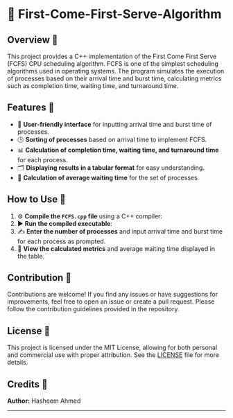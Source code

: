 # 🥇 First-Come-First-Serve-Algorithm

## Overview 📜

This project provides a C++ implementation of the First Come First Serve (FCFS) CPU scheduling algorithm. FCFS is one of the simplest scheduling algorithms used in operating systems. The program simulates the execution of processes based on their arrival time and burst time, calculating metrics such as completion time, waiting time, and turnaround time.

## Features 🌟

- 👥 **User-friendly interface** for inputting arrival time and burst time of processes.
- 🕒 **Sorting of processes** based on arrival time to implement FCFS.
- 📊 **Calculation of completion time, waiting time, and turnaround time** for each process.
- 🗂️ **Displaying results in a tabular format** for easy understanding.
- 🧮 **Calculation of average waiting time** for the set of processes.

## How to Use 🚀

1. ⚙️ **Compile the `FCFS.cpp` file** using a C++ compiler:
2. ▶️ **Run the compiled executable**:
3. ✍️ **Enter the number of processes** and input arrival time and burst time for each process as prompted.
4. 👀 **View the calculated metrics** and average waiting time displayed in the table.

## Contribution 🤝

Contributions are welcome! If you find any issues or have suggestions for improvements, feel free to open an issue or create a pull request. Please follow the contribution guidelines provided in the repository.

## License 📜

This project is licensed under the MIT License, allowing for both personal and commercial use with proper attribution. See the [LICENSE](LICENSE) file for more details.

## Credits 🙏

**Author:** Hasheem Ahmed

---
